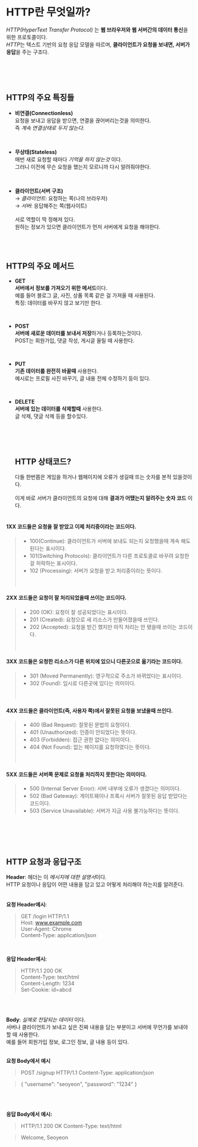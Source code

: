 HTTP란 무엇일까?
===============
*HTTP(HyperText Transfer Protocol)* 는 **웹 브라우저와 웹 서버간의 데이터 통신**을 위한 프로토콜이다.<br>
*HTTP*는 텍스트 기반의 요청 응답 모델을 따르며, **클라이언트가 요청을 보내면, 서버가 응답**을 주는 구조다.<br>
<br><br><br><br>

HTTP의 주요 특징들
---------------
* **비연결(Connectionless)** <br>
 요청을 보내고 응답을 받으면, 연결을 끊어버리는것을 의미한다.<br>
 즉 *계속 연결상태로 두지 않는다.* <br>
 <br>
 
 * **무상태(Stateless)** <br>
매번 새로 요청할 때마다 *기억을 하지 않는것* 이다.<br>
그러니 이전에 무슨 요청을 했는지 모르니까 다시 알려줘야한다.<br>
<br>

* **클라이언트(서버 구조)** <br>
→ *클라이언트*: 요청하는 쪽(나의 브라우저)<br>
→ *서버*: 응답해주는 쪽(웹사이트)<br>
  <br>
서로 역할이 딱 정해져 있다.<br>
원하는 정보가 있으면 클라이언트가 먼저 서버에게 요청을 해야한다.<br>
<br><br><br>

HTTP의 주요 메서드
-----------------
* **GET** <br>
**서버에서 정보를 가져오기 위한 메서드**이다.<br>
예를 들어 블로그 글, 사진, 상품 목록 같은 걸 가져올 때 사용된다.<br>
특징: 데이터를 바꾸지 않고 보기만 한다.<br>
<br>

* **POST** <br>
**서버에 새로운 데이터를 보내서 저장**하거나 등록하는것이다.<br>
POST는 회원가입, 댓글 작성, 게시글 올릴 때 사용한다.<br>
<br>

* **PUT** <br>
**기존 데이터를 완전히 바꿀때** 사용한다.<br>
예시로는 프로필 사진 바꾸기, 글 내용 전체 수정하기 등이 있다.<br>
<br>

* **DELETE** <br>
**서버에 있는 데이터를 삭제할때** 사용한다.<br>
글 삭제, 댓글 삭제 등을 할수있다.<br>
  <br>
  <br>
  <br>
  <br>

  HTTP 상태코드?
  -------------
  다들 한번쯤은 게임을 하거나 웹페이지에 오류가 생길때 뜨는 숫자를 본적 있을것이다.<br><br>
  이게 바로 서버가 클라이언트의 요청에 대해 **결과가 어땠는지 알려주는 숫자 코드** 이다.<br>
  <br>
#### 1XX 코드들은 요청을 잘 받았고 이제 처리중이라는 코드이다.

>- 100(Continue): 클라이언트가 서버에 보내도 되는지 요청했을때 계속 해도된다는 표시이다.
>- 101(Switching Protocols): 클라이언트가 다른 프로토콜로 바꾸려 요청한걸 허락하는 표시이다.
>- 102 (Processing): 서버가 요청을 받고 처리중이라는 뜻이다.<br><br><br>

#### 2XX 코드들은 요청이 잘 처리되었을때 쓰이는 코드이다. 

>- 200 (OK): 요청이 잘 성공되었다는 표시이다.
>- 201 (Created): 요청으로 새 리소스가 만들어졌을때 쓰인다.
>- 202 (Accepted): 요청을 받긴 했지만 아직 처리는 안 됐을때 쓰이는 코드이다.<br><br><br>

#### 3XX 코드들은 요청한 리소스가 다른 위치에 있으니 다른곳으로 옮기라는 코드이다.
>- 301 (Moved Permanently): 영구적으로 주소가 바뀌었다는 표시이다.
>- 302 (Found): 임시로 다른곳에 있다는 의미이다.<br><br><br>

#### 4XX 코드들은 클라이언트(즉, 사용자 쪽)에서 잘못된 요청을 보냈을때 쓰인다.
>- 400 (Bad Request): 잘못된 문법의 요청이다.
>- 401 (Unauthorized): 인증이 안되었다는 뜻이다.
>- 403 (Forbidden): 접근 권한 없다는 의미이다.
>- 404 (Not Found): 없는 페이지를 요청하였다는 뜻이다.<br><br><br>

#### 5XX 코드들은 서버쪽 문제로 요청을 처리하지 못한다는 의미이다.
>- 500 (Internal Server Error): 서버 내부에 오류가 생겼다는 의미이다.
>- 502 (Bad Gateway): 게이트웨이나 프록시 서버가 잘못된 응답 받았다는 코드이다.
>- 503 (Service Unavailable): 서버가 지금 사용 불가능하다는 뜻이다.

<br><br><br><br>


HTTP 요청과 응답구조
--------------------
**Header**: 헤더는 이 *메시지에 대한 설명서*이다.<br>
HTTP 요청이나 응답이 어떤 내용을 담고 있고 어떻게 처리해야 하는지를 알려준다.<br>
<br>
<br>
**요청 Header예시:<br>**

> GET /login HTTP/1.1 <br>
Host: www.example.com <br>
User-Agent: Chrome <br>
Content-Type: application/json <br>
<br>

**응답 Header예시:<br>**

> HTTP/1.1 200 OK <br>
Content-Type: text/html <br>
Content-Length: 1234 <br>
Set-Cookie: id=abcd <br>
<br>
<br>

**Body**: *실제로 전달되는 데이터* 이다.<br>
서버나 클라이언트가 보내고 싶은 진짜 내용을 담는 부분이고 서버에 무언가를 보내야 할 때 사용한다.<br>
예를 들어 회원가입 정보, 로그인 정보, 글 내용 등이 있다.<br>
<br>

**요청 Body에서 예시<br>**

> POST /signup HTTP/1.1
Content-Type: application/json

> {
  "username": "seoyeon",
  "password": "1234"
}
<br>
<br>

**응답 Body에서 예시:<br>**

> HTTP/1.1 200 OK
Content-Type: text/html

> <html>
>  <body>
>   Welcome, Seoyeon
> </body>
> </html>









